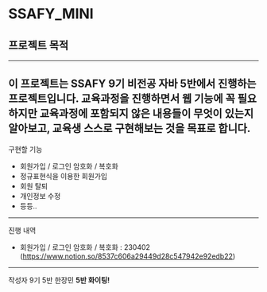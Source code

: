 # SSAFY_MINI

## 프로젝트 목적
---
이 프로젝트는 SSAFY 9기 비전공 자바 5반에서 진행하는 프로젝트입니다. 교육과정을 진행하면서 웹 기능에 꼭 필요하지만 교육과정에 포함되지 않은 내용들이 무엇이 있는지 알아보고, 교육생 스스로 구현해보는 것을 목표로 합니다.  <br>
---
구현할 기능
- 회원가입 / 로그인 암호화 / 복호화
- 정규표현식을 이용한 회원가입
- 회원 탈퇴
- 개인정보 수정
- 등등..
---
진행 내역
- 회원가입 / 로그인 암호화 / 복호화 : 230402 (https://www.notion.so/8537c606a29449d28c547942e92edb22)

---
작성자
9기 5반 한장민
<b>5반 화이팅!<b>

